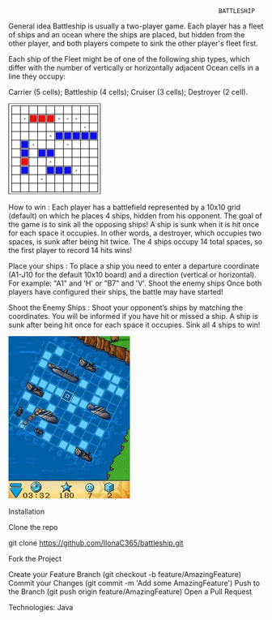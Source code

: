                                                               BATTLESHIP

General idea Battleship is usually a two-player game. 
Each player has a fleet of ships and an ocean where the ships are placed, 
but hidden from the other player, and both players compete to sink the other player's fleet first. 

Each ship of the Fleet might be of one of the following ship types, which differ with the number of vertically or horizontally adjacent Ocean cells in a line they occupy:

Carrier (5 cells); Battleship (4 cells); Cruiser (3 cells); Destroyer (2 cell).

![Alt Text](Bluetooth-Battleship_1_45438.jpg)


How to win : 
Each player has a battlefield represented by a 10x10 grid (default) on which he places 4 ships, hidden from his opponent. 
The goal of the game is to sink all the opposing ships! A ship is sunk when it is hit once for each space it occupies. 
In other words, a destroyer, which occupies two spaces, is sunk after being hit twice. The 4 ships occupy 14 total spaces, so the first player to record 14 hits wins!

Place your ships : 
To place a ship you need to enter a departure coordinate (A1-J10 for the default 10x10 board) and a direction (vertical or horizontal). 
For example: "A1" and 'H' or "B7" and 'V'. Shoot the enemy ships Once both players have configured their ships, the battle may have started!

Shoot the Enemy Ships : Shoot your opponent’s ships by matching the coordinates. You will be informed if you have hit or missed a ship.
A ship is sunk after being hit once for each space it occupies. Sink all 4 ships to win!

![Alt Text](8_programView_330415.jpg)

Installation

Clone the repo

git clone https://github.com/IlonaC365/battleship.git 

Fork the Project

Create your Feature Branch (git checkout -b feature/AmazingFeature)
Commit your Changes (git commit -m 'Add some AmazingFeature')
Push to the Branch (git push origin feature/AmazingFeature)
Open a Pull Request

Technologies:
Java
